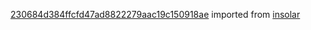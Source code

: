 [230684d384ffcfd47ad8822279aac19c150918ae](https://github.com/insolar/insolar/commit/230684d384ffcfd47ad8822279aac19c150918ae) imported from [insolar](https://github.com/insolar/insolar)

